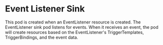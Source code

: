 # Event Listener Sink

This pod is created when an EventListener resource is created. The EventListener
sink pod listens for events. When it receives an event, the pod will create
resources based on the EventListener's TriggerTemplates, TriggerBindings, and
the event data.
